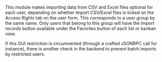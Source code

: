 This module makes importing data from CSV and Excel files optional for
each user, depending on whether Import CSV/Excel files is ticked on the
Access Rights tab on the user form. This corresponds to a user group by
the same name. Only users that belong to this group will have the Import
records button available under the Favorites button of each list or
kanban view.

If this GUI restriction is circumvented (through a crafted JSONRPC call
for instance), there is another check in the backend to prevent batch
imports by restricted users.
